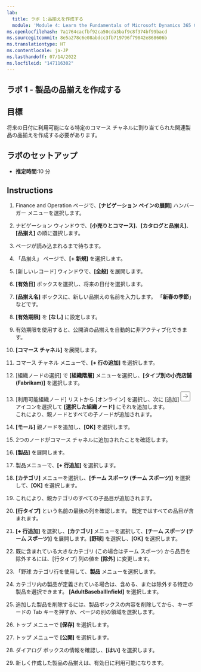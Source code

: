 ```yaml
---
lab:
  title: ラボ 1:品揃えを作成する
  module: 'Module 4: Learn the Fundamentals of Microsoft Dynamics 365 Commerce'
ms.openlocfilehash: 7a1764cacfbf92ca50cda3baf9c8f374bf99bacd
ms.sourcegitcommit: 8e5a278c6e08abdcc3fb719796f79842e868606b
ms.translationtype: HT
ms.contentlocale: ja-JP
ms.lasthandoff: 07/14/2022
ms.locfileid: "147116302"
---
```

## <a name="lab-1---create-a-product-assortment"></a>ラボ 1 - 製品の品揃えを作成する

## <a name="objectives"></a>目標

将来の日付に利用可能になる特定のコマース チャネルに割り当てられた関連製品の品揃えを作成する必要があります。

## <a name="lab-setup"></a>ラボのセットアップ

   - **推定時間**:10 分

## <a name="instructions"></a>Instructions

1. Finance and Operation ページで、**[ナビゲーション ペインの展開]** ハンバーガー メニューを選択します。

1. ナビゲーション ウィンドウで、**[小売りとコマース]**、**[カタログと品揃え]**、**[品揃え]** の順に選択します。

1. ページが読み込まれるまで待ちます。

1. 「品揃え」 ページで、**[+ 新規]** を選択します。

1. [新しいレコード] ウィンドウで、**[全般]** を展開します。

1. **[有効日]** ボックスを選択し、将来の日付を選択します。

1. **[品揃え名]** ボックスに、新しい品揃えの名前を入力します。 「**新春の季節**」などです。

1. **[有効期限]** を **[なし]** に設定します。

1. 有効期限を使用すると、公開済の品揃えを自動的に非アクティブ化できます。

1. **[コマース チャネル]** を展開します。

1. コマース チャネル メニューで、**[+ 行の追加]** を選択します。

1. [組織ノードの選択] で **[組織階層]** メニューを選択し、**[タイプ別の小売店舗 (Fabrikam)]** を選択します。

1. [利用可能組織ノード] リストから [オンライン] を選択し、次に [追加] ![右矢印アイコン](./media/d365-fo-add-org-node-icon.png) アイコンを選択して **[選択した組織ノード]** にそれを追加します。  
  これにより、親ノードとすべての子ノードが追加されます。

1. **[モール]** 親ノードを追加し、**[OK]** を選択します。

1. 2つのノードがコマース チャネルに追加されたことを確認します。

1. **[製品]** を展開します。

1. 製品メニューで、**[+ 行追加]** を選択します。

1. **[カテゴリ]** メニューを選択し、**[チーム スポーツ (チーム スポーツ)]** を選択して、**[OK]** を選択します。

1. これにより、親カテゴリのすべての子品目が追加されます。

1. **[行タイプ]** という名前の最後の列を確認します。 既定ではすべての品目が含まれます。

1. **[+ 行追加]** を選択し、**[カテゴリ]** メニューを選択して、**[チーム スポーツ (チーム スポーツ)]** を展開します。**[野球]** を選択し、**[OK]** を選択します。

1. 既に含まれている大きなカテゴリ (この場合はチーム スポーツ) から品目を除外するには、[行タイプ] 列の値を **[除外]** に変更します。

1. 「野球 カテゴリ行を使用して、**製品** メニューを選択します。

1. カテゴリ内の製品が定義されている場合は、含める、または除外する特定の製品を選択できます。 **[AdultBaseballInfield]** を選択します。

1. 追加した製品を削除するには、製品ボックスの内容を削除してから、キーボードの Tab キーを押すか、ページの別の領域を選択します。

1. トップ メニューで **[保存]** を選択します。

1. トップ メニューで **[公開]** を選択します。

1. ダイアログ ボックスの情報を確認し、**[はい]** を選択します。

1. 新しく作成した製品の品揃えは、有効日に利用可能になります。
